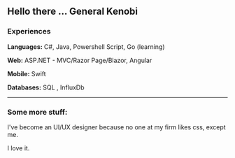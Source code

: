 ## Hello there ... General Kenobi

### Experiences
**Languages:** C#, Java, Powershell Script, Go (learning)

**Web:** ASP.NET - MVC/Razor Page/Blazor, Angular

**Mobile:** Swift

**Databases:** SQL , InfluxDb

---
### Some more stuff:

I've become an UI/UX designer because no one at my firm likes css, except me.

I love it.
